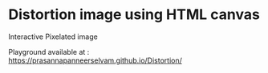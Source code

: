 # Distortion image using HTML canvas

Interactive Pixelated image

Playground available at : https://prasannapanneerselvam.github.io/Distortion/

